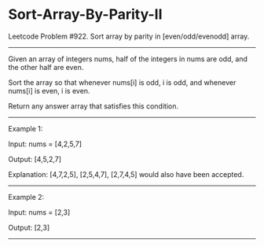 # Sort-Array-By-Parity-II
Leetcode Problem #922. Sort array by parity in [even/odd/evenodd] array.

---

Given an array of integers nums, half of the integers in nums are odd, and the other half are even.

Sort the array so that whenever nums[i] is odd, i is odd, and whenever nums[i] is even, i is even.

Return any answer array that satisfies this condition.

 ---

Example 1:

Input: nums = [4,2,5,7]

Output: [4,5,2,7]

Explanation: [4,7,2,5], [2,5,4,7], [2,7,4,5] would also have been accepted.

---

Example 2:

Input: nums = [2,3]

Output: [2,3]

---
